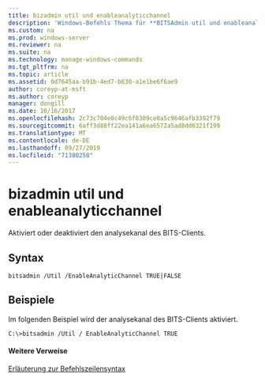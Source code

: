```yaml
---
title: bizadmin util und enableanalyticchannel
description: 'Windows-Befehls Thema für **BITSAdmin util und enableanalyticchannel** : aktiviert oder deaktiviert den analysekanal des BITS-Clients.'
ms.custom: na
ms.prod: windows-server
ms.reviewer: na
ms.suite: na
ms.technology: manage-windows-commands
ms.tgt_pltfrm: na
ms.topic: article
ms.assetid: 0d7645aa-b91b-4ed7-b630-a1e1be6f6ae9
author: coreyp-at-msft
ms.author: coreyp
manager: dongill
ms.date: 10/16/2017
ms.openlocfilehash: 2c73c704e0c49c6f8309ce0a5c9646afb3392f79
ms.sourcegitcommit: 6aff3d88ff22ea141a6ea6572a5ad8dd6321f199
ms.translationtype: MT
ms.contentlocale: de-DE
ms.lasthandoff: 09/27/2019
ms.locfileid: "71380258"
---
```

# <a name="bitsadmin-util-and-enableanalyticchannel"></a>bizadmin util und enableanalyticchannel



Aktiviert oder deaktiviert den analysekanal des BITS-Clients.

## <a name="syntax"></a>Syntax

```
bitsadmin /Util /EnableAnalyticChannel TRUE|FALSE
```

## <a name="BKMK_examples"></a>Beispiele

Im folgenden Beispiel wird der analysekanal des BITS-Clients aktiviert.
```
C:\>bitsadmin /Util / EnableAnalyticChannel TRUE
```

#### <a name="additional-references"></a>Weitere Verweise

[Erläuterung zur Befehlszeilensyntax](command-line-syntax-key.md)